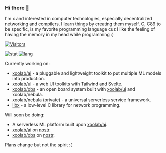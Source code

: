 ### Hi there 👋

I'm x and interested in computer technologies, especially decentralized networking and compilers. I learn things by creating them myself. C, C89 to be specific, is my favorite programming language cuz I like the feeling of having the memory in my head while programming :)

[![Visitors](https://api.visitorbadge.io/api/visitors?path=https%3A%2F%2Fgithub.com%2Fmivinci%2Fmivinci&label=visitors&countColor=%23263759&style=flat-square)](https://visitorbadge.io/status?path=https%3A%2F%2Fgithub.com%2Fmivinci%2Fmivinci)

![stat](https://github-readme-stats.vercel.app/api?username=Mivinci&show_icons=true&theme=github_dark&hide_title=true&hide_rank=true)
![lang](https://github-readme-stats.vercel.app/api/top-langs/?username=Mivinci&layout=compact&langs_count=6&hide=css,scss,html&theme=github_dark)

Currently working on:

- [xoolab/ai](https://github.com/xoolab/ai) - a pluggable and lightweight toolkit to put multiple ML models into production.
- [xoolab/ui](https://github.com/xoolab/ui) - a web UI toolkits with Tailwind and Svelte.
- [xoolab/obs](https://github.com/xoolab/obs) - an open board system built with [xoolab/ui](https://github.com/xoolab/ui) and xoolab/nebula.
- xoolab/nebula (private) - a universal serverless service framework.
- [libx](https://github.com/mivinci/libx) - a low-level C library for network programming.

Will soon be doing:

- A serverless ML platform built upon [xoolab/ai](https://github.com/xoolab/ai).
- [xoolab/ai](https://github.com/xoolab/ai) on [nostr](https://nostr.com).
- [xoolab/obs](https://github.com/xoolab/obs) on [nostr](https://nostr.com).

Plans change but not the spirit :(
